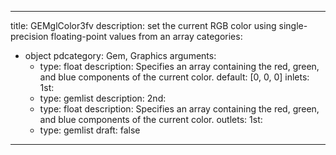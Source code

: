 
---
title: GEMglColor3fv
description: set the current RGB color using single-precision floating-point values from an array
categories:
  - object
pdcategory: Gem, Graphics
arguments:
    - type: float
      description: Specifies an array containing the red, green, and blue components of the current color.
      default: [0, 0, 0]
inlets:
  1st:
    - type: gemlist
      description:
  2nd:
    - type: float
      description: Specifies an array containing the red, green, and blue components of the current color.
outlets:
  1st:
    - type: gemlist
draft: false
---

